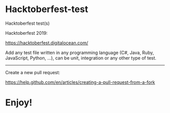 # Hacktoberfest-test

Hacktoberfest test(s)

Hacktoberfest 2019:

https://hacktoberfest.digitalocean.com/

Add any test file written in any programming language (C#, Java, Ruby, JavaScript, Python, ...), can be unit, integration or any other type of test.

----------------------

Create a new pull request:

https://help.github.com/en/articles/creating-a-pull-request-from-a-fork

# Enjoy!
